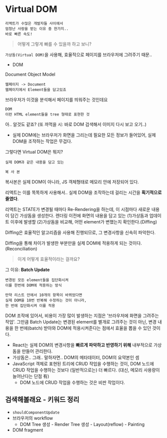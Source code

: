 # Virtual DOM

```
리액트가 수많은 개발자들 사이에서
엄청난 사랑을 받는 이유 중 한가지..
바로 빠른 속도!
```

>어떻게 그렇게 빠를 수 있을까 하고 보니?

`가상돔(Virtual DOM)`을 사용해, 효율적으로 페이지를 브라우저에 그려주기 때문..

- DOM

Document Object Model

```
웹페이지 -> Document
웹페이지에서 Element들을 담고있죠
```

브라우저가 이것을 분석해서 페이지를 띄워주는 것인데요

```
DOM
이런 HTML element들을 tree 형태로 표현한 것
```

아.. 알것도 같죠? (또 까먹을 시: 바로 DOM 검색해서 이미지 다시 보고 오기..)

- 실제 DOM에는 브라우저가 화면을 그리는데 필요한 모든 정보가 들어있어, 실제 DOM을 조작하는 작업은 무겁다.

그렇다면 Virtual DOM은 뭐지?

```
실제 DOM과 같은 내용을 담고 있는

복 사 본
```

복사본은 실제 DOM이 아니라, JS 객체형태로 메모리 안에 저장되어 있다.

리액트는 이를 똑똑하게 사용해서.. 실제 DOM을 조작하는데 걸리는 시간을 **획기적으로 줄였다**.

리액트는 STATE가 변경될 때마다 Re-Rendering을 하는데, 이 시점마다 새로운 내용이 담긴 가상돔을 생성한다. 렌더링 이전에 화면의 내용을 담고 있는 (1)가상돔과 업데이트 이후에 발생할 (2)가상돔을 비교해, 어떤 element가 변했는지 확인한다.(Diffing)

Diffing은 효율적인 알고리즘을 사용해 진행되므로, 그 변경사항을 신속히 파악한다.

Diffing을 통해 차이가 발생한 부분만을 실제 DOM에 적용하게 되는 것이다.(Reconciliation)

>이게 어떻게 효율적이라는 걸까요?

그 이유: **Batch Update**

```
변경된 모든 element들을 집단화시켜
이를 한번에 DOM에 적용하는 방식
```

```
만약 리스트 안에서 10개의 항목이 바뀌었다면
실제 DOM을 10번 반복해 수정하는 것이 아니라,
한 번에 집단화시켜 이를 적용
```

DOM 조작에 있어서, 비용이 가장 많이 발생하는 지점은 '브라우저에 화면을 그려주는 작업'. 그만큼 Batch Update는 변경된 element를 별개로 그려주는 것이 아닌, 변경 내용을 한 번에(batch) 받아와 DOM에 적용시켜준다는 점에서 효율을 뽑을 수 있던 것이다.

- React는 실제 DOM의 변경사항을 **빠르게 파악하고 반영하기 위해** 내부적으로 가상돔을 만들어 관리한다.
- 가상돔은.. 그래.. 말하자면.. DOM의 메타데이터, DOM의 요약본인 셈
- JavaScript 객체로 표현된 트리에 CRUD 작업을 수행하는 것이, DOM 노드에 CRUD 작업을 수행하는 것보다 (일반적으로는) 더 빠르다. (대신, 메모리 사용량이 늘어난다는 단점 有)
    - DOM 노드에 CRUD 작업을 수행하는 것은 비싼 작업이다.

## 검색해볼래요 - 키워드 정리

- `shouldComponentUpdate`
- 브라우저의 workflow
    - DOM Tree 생성 - Render Tree 생성 - Layout(reflow) - Painting
- DOM fragment